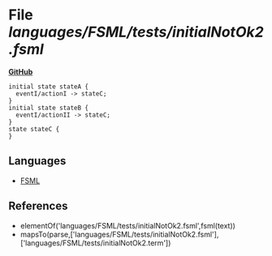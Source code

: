 # File _languages/FSML/tests/initialNotOk2.fsml_
**[GitHub](https://github.com/softlang/yas/blob/master/languages/FSML/tests/initialNotOk2.fsml)**
```
initial state stateA {
  eventI/actionI -> stateC;
}
initial state stateB { 
  eventI/actionII -> stateC;
}
state stateC {
}
```

## Languages
* [FSML](../languages/FSML.md)

## References
* elementOf('languages/FSML/tests/initialNotOk2.fsml',fsml(text))
* mapsTo(parse,['languages/FSML/tests/initialNotOk2.fsml'],['languages/FSML/tests/initialNotOk2.term'])
